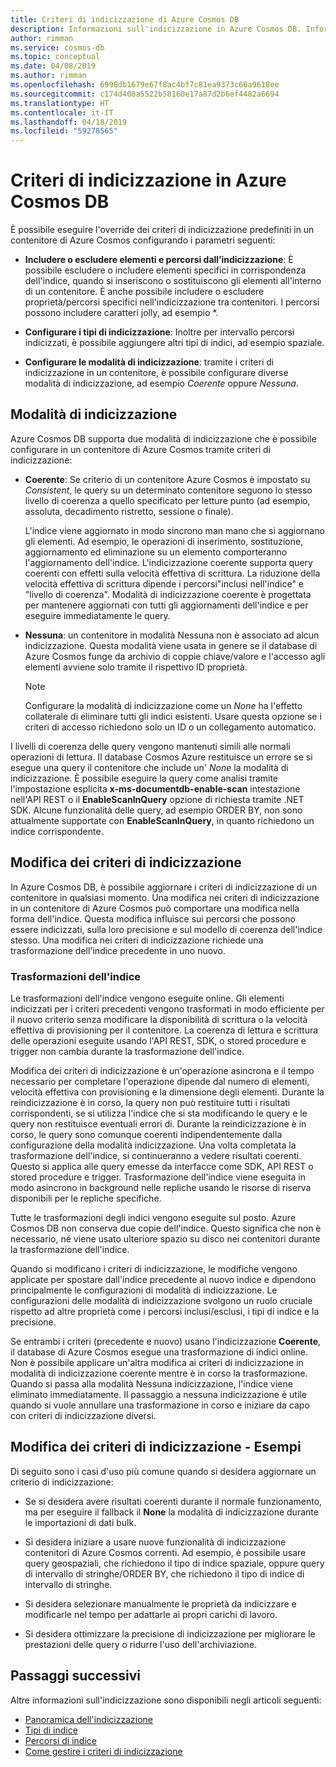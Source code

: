 ```yaml
---
title: Criteri di indicizzazione di Azure Cosmos DB
description: Informazioni sull'indicizzazione in Azure Cosmos DB. Informazioni su come configurare e modificare i criteri di indicizzazione per l'indicizzazione automatica e per ottenere prestazioni migliori.
author: rimman
ms.service: cosmos-db
ms.topic: conceptual
ms.date: 04/08/2019
ms.author: rimman
ms.openlocfilehash: 6998db1679e67f8ac4bf7c81ea9373c66a9618ee
ms.sourcegitcommit: c174d408a5522b58160e17a87d2b6ef4482a6694
ms.translationtype: HT
ms.contentlocale: it-IT
ms.lasthandoff: 04/18/2019
ms.locfileid: "59278565"
---
```

# <a name="index-policy-in-azure-cosmos-db"></a>Criteri di indicizzazione in Azure Cosmos DB

È possibile eseguire l'override dei criteri di indicizzazione predefiniti in un contenitore di Azure Cosmos configurando i parametri seguenti:

* **Includere o escludere elementi e percorsi dall’indicizzazione**: È possibile escludere o includere elementi specifici in corrispondenza dell'indice, quando si inseriscono o sostituiscono gli elementi all'interno di un contenitore. È anche possibile includere o escludere proprietà/percorsi specifici nell'indicizzazione tra contenitori. I percorsi possono includere caratteri jolly, ad esempio *.

* **Configurare i tipi di indicizzazione**: Inoltre per intervallo percorsi indicizzati, è possibile aggiungere altri tipi di indici, ad esempio spaziale.

* **Configurare le modalità di indicizzazione**: tramite i criteri di indicizzazione in un contenitore, è possibile configurare diverse modalità di indicizzazione, ad esempio *Coerente* oppure *Nessuna*.

## <a name="indexing-modes"></a>Modalità di indicizzazione

Azure Cosmos DB supporta due modalità di indicizzazione che è possibile configurare in un contenitore di Azure Cosmos tramite criteri di indicizzazione:

* **Coerente**: Se criterio di un contenitore Azure Cosmos è impostato su *Consistent*, le query su un determinato contenitore seguono lo stesso livello di coerenza a quello specificato per letture punto (ad esempio, assoluta, decadimento ristretto, sessione o finale). 

  L'indice viene aggiornato in modo sincrono man mano che si aggiornano gli elementi. Ad esempio, le operazioni di inserimento, sostituzione, aggiornamento ed eliminazione su un elemento comporteranno l'aggiornamento dell'indice. L'indicizzazione coerente supporta query coerenti con effetti sulla velocità effettiva di scrittura. La riduzione della velocità effettiva di scrittura dipende i percorsi"inclusi nell'indice" e "livello di coerenza". Modalità di indicizzazione coerente è progettata per mantenere aggiornati con tutti gli aggiornamenti dell'indice e per eseguire immediatamente le query.

* **Nessuna**: un contenitore in modalità Nessuna non è associato ad alcun indicizzazione. Questa modalità viene usata in genere se il database di Azure Cosmos funge da archivio di coppie chiave/valore e l'accesso agli elementi avviene solo tramite il rispettivo ID proprietà.

  > [!NOTE]
  > Configurare la modalità di indicizzazione come un *None* ha l'effetto collaterale di eliminare tutti gli indici esistenti. Usare questa opzione se i criteri di accesso richiedono solo un ID o un collegamento automatico.

I livelli di coerenza delle query vengono mantenuti simili alle normali operazioni di lettura. Il database Cosmos Azure restituisce un errore se si esegue una query il contenitore che include un' *None* la modalità di indicizzazione. È possibile eseguire la query come analisi tramite l'impostazione esplicita **x-ms-documentdb-enable-scan** intestazione nell'API REST o il **EnableScanInQuery** opzione di richiesta tramite .NET SDK. Alcune funzionalità delle query, ad esempio ORDER BY, non sono attualmente supportate con **EnableScanInQuery**, in quanto richiedono un indice corrispondente.

## <a name="modifying-the-indexing-policy"></a>Modifica dei criteri di indicizzazione

In Azure Cosmos DB, è possibile aggiornare i criteri di indicizzazione di un contenitore in qualsiasi momento. Una modifica nei criteri di indicizzazione in un contenitore di Azure Cosmos può comportare una modifica nella forma dell'indice. Questa modifica influisce sui percorsi che possono essere indicizzati, sulla loro precisione e sul modello di coerenza dell'indice stesso. Una modifica nei criteri di indicizzazione richiede una trasformazione dell'indice precedente in uno nuovo.

### <a name="index-transformations"></a>Trasformazioni dell'indice

Le trasformazioni dell'indice vengono eseguite online. Gli elementi indicizzati per i criteri precedenti vengono trasformati in modo efficiente per il nuovo criterio senza modificare la disponibilità di scrittura o la velocità effettiva di provisioning per il contenitore. La coerenza di lettura e scrittura delle operazioni eseguite usando l'API REST, SDK, o stored procedure e trigger non cambia durante la trasformazione dell'indice.

Modifica dei criteri di indicizzazione è un'operazione asincrona e il tempo necessario per completare l'operazione dipende dal numero di elementi, velocità effettiva con provisioning e la dimensione degli elementi. Durante la reindicizzazione è in corso, la query non può restituire tutti i risultati corrispondenti, se si utilizza l'indice che si sta modificando le query e le query non restituisce eventuali errori di. Durante la reindicizzazione è in corso, le query sono comunque coerenti indipendentemente dalla configurazione della modalità indicizzazione. Una volta completata la trasformazione dell'indice, si continueranno a vedere risultati coerenti. Questo si applica alle query emesse da interfacce come SDK, API REST o stored procedure e trigger. Trasformazione dell'indice viene eseguita in modo asincrono in background nelle repliche usando le risorse di riserva disponibili per le repliche specifiche.

Tutte le trasformazioni degli indici vengono eseguite sul posto. Azure Cosmos DB non conserva due copie dell'indice. Questo significa che non è necessario, né viene usato ulteriore spazio su disco nei contenitori durante la trasformazione dell'indice.

Quando si modificano i criteri di indicizzazione, le modifiche vengono applicate per spostare dall'indice precedente al nuovo indice e dipendono principalmente le configurazioni di modalità di indicizzazione. Le configurazioni delle modalità di indicizzazione svolgono un ruolo cruciale rispetto ad altre proprietà come i percorsi inclusi/esclusi, i tipi di indice e la precisione.

Se entrambi i criteri (precedente e nuovo) usano l'indicizzazione **Coerente**, il database di Azure Cosmos esegue una trasformazione di indici online. Non è possibile applicare un'altra modifica ai criteri di indicizzazione in modalità di indicizzazione coerente mentre è in corso la trasformazione. Quando si passa alla modalità Nessuna indicizzazione, l'indice viene eliminato immediatamente. Il passaggio a nessuna indicizzazione è utile quando si vuole annullare una trasformazione in corso e iniziare da capo con criteri di indicizzazione diversi.

## <a name="modifying-the-indexing-policy---examples"></a>Modifica dei criteri di indicizzazione - Esempi

Di seguito sono i casi d'uso più comune quando si desidera aggiornare un criterio di indicizzazione:

* Se si desidera avere risultati coerenti durante il normale funzionamento, ma per eseguire il fallback il **None** la modalità di indicizzazione durante le importazioni di dati bulk.

* Si desidera iniziare a usare nuove funzionalità di indicizzazione contenitori di Azure Cosmos correnti. Ad esempio, è possibile usare query geospaziali, che richiedono il tipo di indice spaziale, oppure query di intervallo di stringhe/ORDER BY, che richiedono il tipo di indice di intervallo di stringhe.

* Si desidera selezionare manualmente le proprietà da indicizzare e modificarle nel tempo per adattarle ai propri carichi di lavoro.

* Si desidera ottimizzare la precisione di indicizzazione per migliorare le prestazioni delle query o ridurre l'uso dell'archiviazione.

## <a name="next-steps"></a>Passaggi successivi

Altre informazioni sull'indicizzazione sono disponibili negli articoli seguenti:

* [Panoramica dell'indicizzazione](index-overview.md)
* [Tipi di indice](index-types.md)
* [Percorsi di indice](index-paths.md)
* [Come gestire i criteri di indicizzazione](how-to-manage-indexing-policy.md)
